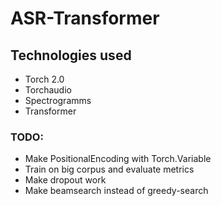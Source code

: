 # ASR-Transformer

## Technologies used
- Torch 2.0
- Torchaudio
- Spectrogramms
- Transformer

### TODO:
- Make PositionalEncoding with Torch.Variable
- Train on big corpus and evaluate metrics
- Make dropout work
- Make beamsearch instead of greedy-search
